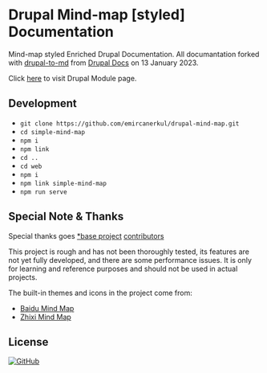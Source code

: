 # Drupal Mind-map [styled] Documentation

Mind-map styled Enriched Drupal Documentation. All documantation forked with [drupal-to-md](https://github.com/emircanerkul/drupal-to-md) from [Drupal Docs](https://www.drupal.org/docs) on 13 January 2023.

Click [here](https://www.drupal.org/project/mindmap) to visit Drupal Module page.

## Development

* `git clone https://github.com/emircanerkul/drupal-mind-map.git`
* `cd simple-mind-map`
* `npm i`
* `npm link`
* `cd ..`
* `cd web`
* `npm i`
* `npm link simple-mind-map`
* `npm run serve`


## Special Note & Thanks

Special thanks goes [*base project](https://github.com/wanglin2/mind-map) [contributors](https://github.com/wanglin2/mind-map/graphs/contributors) 

This project is rough and has not been thoroughly tested, its features are not
yet fully developed, and there are some performance issues. It is only for
learning and reference purposes and should not be used in actual projects.

The built-in themes and icons in the project come from:

* [Baidu Mind Map](https://naotu.baidu.com/)
* [Zhixi Mind Map](https://www.zhixi.com/)

## License

[![GitHub](https://img.shields.io/github/license/emircanerkul/drupal-to-md?style=for-the-badge)](LICENSE)

